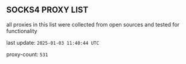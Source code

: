 ## SOCKS4 PROXY LIST

all proxies in this list were collected from open sources and tested for functionality

last update: `2025-01-03 11:40:44 UTC`

proxy-count: `531`
